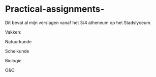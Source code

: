 # Practical-assignments-

Dit bevat al mijn verslagen vanaf het 3/4 atheneum op het Stadslyceum.

Vakken:

Natuurkunde

Scheikunde

Biologie

O&O
